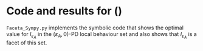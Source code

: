 # Code and results for ()

`Faceta_Sympy.py` implements the symbolic code that shows the optimal value for $I_{\varepsilon_A}$ in the $(\varepsilon_A,0)$-PD local behaviour set and also shows that $I_{\varepsilon_A}$ is a facet of this set.
